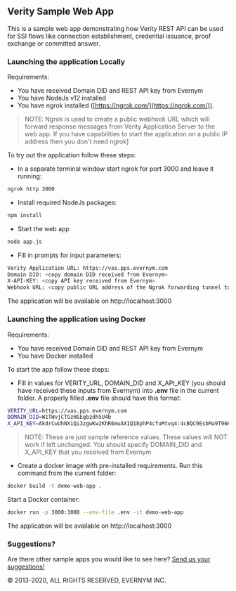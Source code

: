 ## Verity Sample Web App

This is a sample web app demonstrating how Verity REST API can be used for SSI flows like connection establishment, credential issuance, proof exchange or committed answer.

### Launching the application Locally

Requirements:
- You have received Domain DID and REST API key from Evernym
- You have NodeJs v12 installed
- You have ngrok installed ([https://ngrok.com/](https://ngrok.com/)).
> NOTE: Ngrok is used to create a public webhook URL which will forward response messages from Verity Application Server to the web app. If you have capabilities to start the application on a public IP address then you don't need ngrok]

To try out the application follow these steps:

- In a separate terminal window start ngrok for port 3000 and leave it running:
```sh
ngrok http 3000
```
- Install required NodeJs packages:
```sh
npm install
```
- Start the web app
```sh
node app.js
```

- Fill in prompts for input parameters:
```sh
Verity Application URL: https://vas.pps.evernym.com
Domain DID: <copy domain DID received from Evernym>
X-API-KEY: <copy API key received from Evernym>
Webhook URL: <copy public URL address of the Ngrok forwarding tunnel to your local port 3000>
```

The application will be available on http://localhost:3000

### Launching the application using Docker

Requirements:
- You have received Domain DID and REST API key from Evernym
- You have Docker installed

To start the app follow these steps:
- Fill in values for VERITY_URL, DOMAIN_DID and X_API_KEY (you should have received these inputs from Evernym) into **.env** file in the current folder. A properly filled **.env** file should have this format:
```sh
VERITY_URL=https://vas.pps.evernym.com
DOMAIN_DID=W1TWvjCTGzHGEgbzdh5U4b
X_API_KEY=AkdrCwUhNXiQi3zgwKw2KhR6muAX1Q18phP4cfuMtvq4:4cBQC9EsbMa9T96KA4noZwLJQuVcd6KBwaqFhRqZQKFWT45VEm3jbPCm8S6bqhwh3UKEKAPkHeLz9Gb1d1YE1dW
```
> NOTE: These are just sample reference values. These values will NOT work if left unchanged. You should specify DOMAIN_DID and X_API_KEY that you received from Evernym
- Create a docker image with pre-installed requirements. Run this command from the current folder:
```sh
docker build -t demo-web-app .
```
Start a Docker container:
```sh
docker run -p 3000:3000 --env-file .env -it demo-web-app
```

The application will be available on http://localhost:3000

### Suggestions?

Are there other sample apps you would like to see here? [Send us your suggestions!](mailto:support@evernym.com)

© 2013-2020, ALL RIGHTS RESERVED, EVERNYM INC.